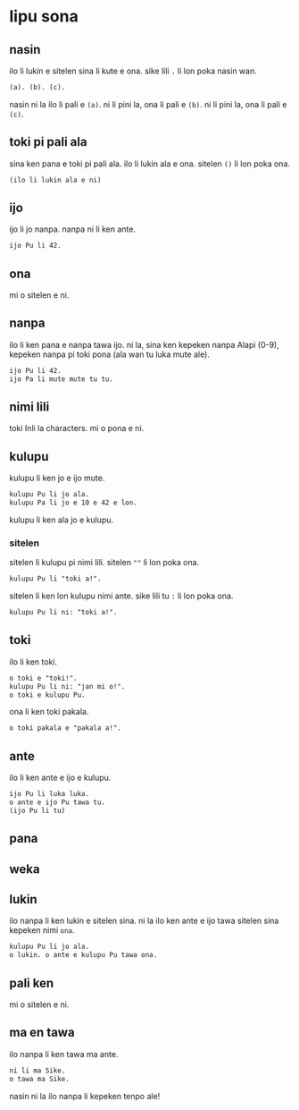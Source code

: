 # lipu sona

## nasin

ilo li lukin e sitelen sina li kute e ona. sike lili `.` li lon poka nasin wan.

```txt
(a). (b). (c).
```

nasin ni la ilo li pali e `(a)`. ni li pini la, ona li pali e `(b)`. ni li pini la, ona li pali e `(c)`.

## toki pi pali ala

sina ken pana e toki pi pali ala. ilo li lukin ala e ona. sitelen `()` li lon poka ona.

```txt
(ilo li lukin ala e ni)
```

## ijo

ijo li jo nanpa. nanpa ni li ken ante.

```txt
ijo Pu li 42.
```

## ona

mi o sitelen e ni.

<!--
## lon en lon ala

ilo li ken pana e lon e lon ala tawa ijo. ni la, sina ken kepeken nimi `lon`, kepeken nimi `lon ala`, kepeken nimi `weka`. nimi `lon ala` li sama nimi `weka`.

```txt
ijo Pu li lon.
ijo Pa li lon ala.
```
-->

## nanpa

ilo li ken pana e nanpa tawa ijo. ni la, sina ken kepeken nanpa Alapi (0-9), kepeken nanpa pi toki pona (ala wan tu luka mute ale).

```txt
ijo Pu li 42.
ijo Pa li mute mute tu tu.
```

## nimi lili

toki Inli la characters. mi o pona e ni.

## kulupu

kulupu li ken jo e ijo mute.

```txt
kulupu Pu li jo ala.
kulupu Pa li jo e 10 e 42 e lon.
```

kulupu li ken ala jo e kulupu.

### sitelen

sitelen li kulupu pi nimi lili. sitelen `""` li lon poka ona.

```txt
kulupu Pu li "toki a!".
```

sitelen li ken lon kulupu nimi ante. sike lili tu `:` li lon poka ona.

```txt
kulupu Pu li ni: "toki a!".
```

## toki

ilo li ken toki.

```txt
o toki e "toki!".
kulupu Pu li ni: "jan mi o!".
o toki e kulupu Pu.
```

ona li ken toki pakala.

```txt
o toki pakala e "pakala a!".
```

## ante

ilo li ken ante e ijo e kulupu.

```txt
ijo Pu li luka luka.
o ante e ijo Pu tawa tu.
(ijo Pu li tu)
```

## pana

## weka

## lukin

ilo nanpa li ken lukin e sitelen sina. ni la ilo ken ante e ijo tawa sitelen sina kepeken nimi `ona`.

```txt
kulupu Pu li jo ala.
o lukin. o ante e kulupu Pu tawa ona.
```

## pali ken

mi o sitelen e ni.

## ma en tawa

ilo nanpa li ken tawa ma ante.

```txt
ni li ma Sike.
o tawa ma Sike.
```

nasin ni la ilo nanpa li kepeken tenpo ale!
